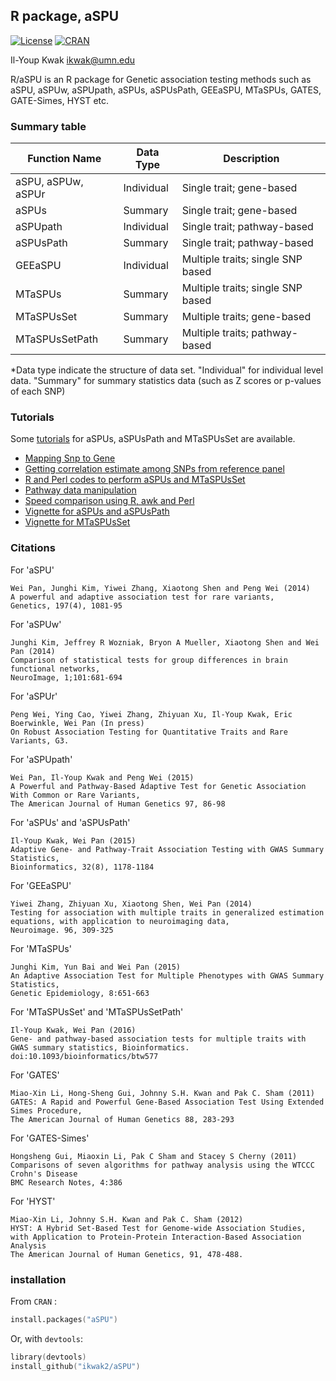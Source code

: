 ## R package, aSPU

[![License](https://img.shields.io/badge/license-GPL%203-brightgreen.svg)](http://www.gnu.org/licenses/gpl-3.0.html) [![CRAN](http://www.r-pkg.org/badges/version/aSPU)](https://CRAN.R-project.org/package=aSPU)


Il-Youp Kwak <ikwak@umn.edu>

R/aSPU is an R package for Genetic association testing methods such as aSPU, aSPUw, aSPUpath, aSPUs, aSPUsPath, GEEaSPU, MTaSPUs, GATES, GATE-Simes, HYST etc.

### Summary table 

| Function Name         | Data Type  | Description                                    |
|-----------------------|------------|------------------------------------------------|
| aSPU, aSPUw, aSPUr    | Individual | Single trait; gene-based                       |
| aSPUs                 | Summary    | Single trait; gene-based                       |
| aSPUpath              | Individual | Single trait; pathway-based                    |
| aSPUsPath             | Summary    | Single trait; pathway-based                    |
| GEEaSPU               | Individual | Multiple traits; single SNP based              |
| MTaSPUs               | Summary    | Multiple traits; single SNP based              |
| MTaSPUsSet            | Summary    | Multiple traits; gene-based                    |
| MTaSPUsSetPath        | Summary    | Multiple traits; pathway-based                 |


*Data type indicate the structure of data set. "Individual" for individual level data. "Summary" for summary statistics data (such as Z scores or p-values of each SNP) 

### Tutorials 

Some [tutorials](https://github.com/ikwak2/aSPU_tutorials) for aSPUs, aSPUsPath and MTaSPUsSet are available. 
 - [Mapping Snp to Gene](http://www.tc.umn.edu/~ikwak/tutorials/mappingSnpToGene2.html)
 - [Getting correlation estimate among SNPs from reference panel](http://www.tc.umn.edu/~ikwak/tutorials/CorrFromRef.html)
 - [R and Perl codes to perform aSPUs and MTaSPUsSet](http://www.tc.umn.edu/~ikwak/tutorials/ForMTgenes.html)
 - [Pathway data manipulation](http://www.tc.umn.edu/~ikwak/tutorials/pathwayMani.html)
 - [Speed comparison using R, awk and Perl](http://www.tc.umn.edu/~ikwak/tutorials/SpeedComp.html)
 - [Vignette for aSPUs and aSPUsPath](http://www.tc.umn.edu/~ikwak/tutorials/aSPUstat.html)
 - [Vignette for MTaSPUsSet](http://www.tc.umn.edu/~ikwak/tutorials/MTaSPUsSet.html)

### Citations

For 'aSPU'
```
Wei Pan, Junghi Kim, Yiwei Zhang, Xiaotong Shen and Peng Wei (2014)
A powerful and adaptive association test for rare variants,
Genetics, 197(4), 1081-95
```

For 'aSPUw'
```
Junghi Kim, Jeffrey R Wozniak, Bryon A Mueller, Xiaotong Shen and Wei Pan (2014)
Comparison of statistical tests for group differences in brain functional networks,
NeuroImage, 1;101:681-694
```

For 'aSPUr'
```
Peng Wei, Ying Cao, Yiwei Zhang, Zhiyuan Xu, Il-Youp Kwak, Eric Boerwinkle, Wei Pan (In press)
On Robust Association Testing for Quantitative Traits and Rare Variants, G3.
```

For 'aSPUpath'
```
Wei Pan, Il-Youp Kwak and Peng Wei (2015)
A Powerful and Pathway-Based Adaptive Test for Genetic Association With Common or Rare Variants,
The American Journal of Human Genetics 97, 86-98
```

For 'aSPUs' and 'aSPUsPath'
```
Il-Youp Kwak, Wei Pan (2015)
Adaptive Gene- and Pathway-Trait Association Testing with GWAS Summary Statistics,
Bioinformatics, 32(8), 1178-1184
```

For 'GEEaSPU'
```
Yiwei Zhang, Zhiyuan Xu, Xiaotong Shen, Wei Pan (2014)
Testing for association with multiple traits in generalized estimation equations, with application to neuroimaging data,
Neuroimage. 96, 309-325
```

For 'MTaSPUs'
```
Junghi Kim, Yun Bai and Wei Pan (2015)
An Adaptive Association Test for Multiple Phenotypes with GWAS Summary Statistics,
Genetic Epidemiology, 8:651-663
```

For 'MTaSPUsSet' and 'MTaSPUsSetPath'
```
Il-Youp Kwak, Wei Pan (2016)
Gene- and pathway-based association tests for multiple traits with GWAS summary statistics, Bioinformatics. doi:10.1093/bioinformatics/btw577
```


For 'GATES'
```
Miao-Xin Li, Hong-Sheng Gui, Johnny S.H. Kwan and Pak C. Sham (2011)
GATES: A Rapid and Powerful Gene-Based Association Test Using Extended Simes Procedure,
The American Journal of Human Genetics 88, 283-293
```

For 'GATES-Simes'
```
Hongsheng Gui, Miaoxin Li, Pak C Sham and Stacey S Cherny (2011)
Comparisons of seven algorithms for pathway analysis using the WTCCC Crohn's Disease
BMC Research Notes, 4:386
```

For 'HYST'
```
Miao-Xin Li, Johnny S.H. Kwan and Pak C. Sham (2012)
HYST: A Hybrid Set-Based Test for Genome-wide Association Studies, with Application to Protein-Protein Interaction-Based Association Analysis
The American Journal of Human Genetics, 91, 478-488.
```



### installation
From `CRAN` :
```S
install.packages("aSPU")
```

Or, with `devtools`:
```S
library(devtools)
install_github("ikwak2/aSPU")
```
